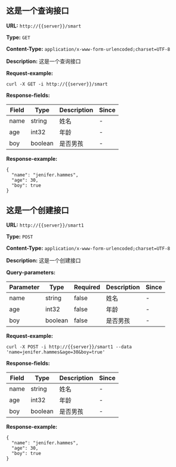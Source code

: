 
# 
## 这是一个查询接口

**URL:** `http://{{server}}/smart`

**Type:** `GET`


**Content-Type:** `application/x-www-form-urlencoded;charset=UTF-8`

**Description:** 这是一个查询接口





**Request-example:**
```
curl -X GET -i http://{{server}}/smart
```

**Response-fields:**

| Field | Type | Description | Since |
|-------|------|-------------|-------|
|name|string|姓名|-|
|age|int32|年龄|-|
|boy|boolean|是否男孩|-|

**Response-example:**
```
{
  "name": "jenifer.hammes",
  "age": 30,
  "boy": true
}
```

## 这是一个创建接口

**URL:** `http://{{server}}/smart1`

**Type:** `POST`


**Content-Type:** `application/x-www-form-urlencoded;charset=UTF-8`

**Description:** 这是一个创建接口



**Query-parameters:**

| Parameter | Type | Required | Description | Since |
|-----------|------|----------|-------------|-------|
|name|string|false|姓名|-|
|age|int32|false|年龄|-|
|boy|boolean|false|是否男孩|-|


**Request-example:**
```
curl -X POST -i http://{{server}}/smart1 --data 'name=jenifer.hammes&age=30&boy=true'
```

**Response-fields:**

| Field | Type | Description | Since |
|-------|------|-------------|-------|
|name|string|姓名|-|
|age|int32|年龄|-|
|boy|boolean|是否男孩|-|

**Response-example:**
```
{
  "name": "jenifer.hammes",
  "age": 30,
  "boy": true
}
```

